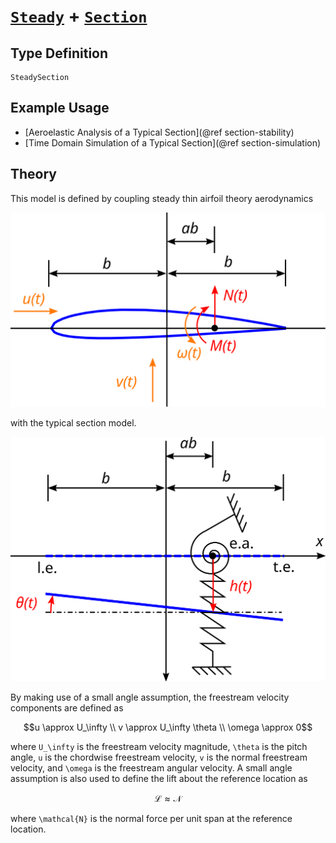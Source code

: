 # [`Steady`](@ref) + [`Section`](@ref)

## Type Definition

```@docs
SteadySection
```

## Example Usage
 - [Aeroelastic Analysis of a Typical Section](@ref section-stability)
 - [Time Domain Simulation of a Typical Section](@ref section-simulation) 

## Theory

This model is defined by coupling steady thin airfoil theory aerodynamics

![](../../assets/airfoil-drawing.svg)

with the typical section model.  

![](../../assets/section-drawing.svg)

By making use of a small angle assumption, the freestream velocity components are defined as
```math
u \approx U_\infty \\
v \approx U_\infty \theta \\
\omega \approx 0
```
where ``U_\infty`` is the freestream velocity magnitude, ``\theta`` is the pitch angle, ``u`` is the chordwise freestream velocity, ``v`` is the normal freestream velocity, and ``\omega`` is the freestream angular velocity. A small angle assumption is also used to define the lift about the reference location as
```math
\mathcal{L} \approx \mathcal{N}
```
where ``\mathcal{N}`` is the normal force per unit span at the reference location.


